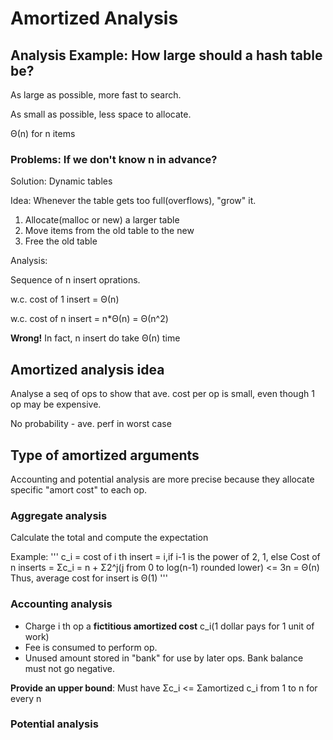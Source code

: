 # Amortized Analysis
## Analysis Example: How large should a hash table be?
As large as possible, more fast to search. 

As small as possible, less space to allocate.

Θ(n) for n items

### Problems: If we don't know n in advance?

Solution: Dynamic tables

Idea: Whenever the table gets too full(overflows), "grow" it.

1. Allocate(malloc or new) a larger table
2. Move items from the old table to the new
3. Free the old table

Analysis:

Sequence of n insert oprations.

w.c. cost of 1 insert = Θ(n)

w.c. cost of n insert = n*Θ(n) = Θ(n^2)

**Wrong!** In fact, n insert do take Θ(n) time

## Amortized analysis idea
Analyse a seq of ops to show that ave. cost per op is small, even though 1 op may be expensive.

No probability - ave. perf in worst case

## Type of amortized arguments
Accounting and potential analysis are more precise because they allocate specific "amort cost" to each op.
### Aggregate analysis
Calculate the total and compute the expectation

Example:
'''
c_i = cost of i th insert = i,if i-1 is the power of 2, 1, else
Cost of n inserts = Σc_i = n + Σ2^j(j from 0 to log(n-1) rounded lower) <= 3n = Θ(n)
Thus, average cost for insert is Θ(1)
'''
### Accounting analysis
- Charge i th op a **fictitious amortized cost** c_i(1 dollar pays for 1 unit of work)
- Fee is consumed to perform op.
- Unused amount stored in "bank" for use by later ops. Bank balance must not go negative.

**Provide an upper bound**: Must have Σc_i <= Σamortized c_i from 1 to n for every n

### Potential analysis
